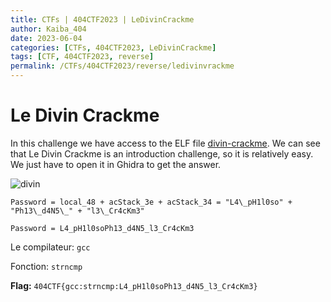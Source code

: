 ```yaml
---
title: CTFs | 404CTF2023 | LeDivinCrackme
author: Kaiba_404
date: 2023-06-04
categories: [CTFs, 404CTF2023, LeDivinCrackme]
tags: [CTF, 404CTF2023, reverse]
permalink: /CTFs/404CTF2023/reverse/ledivinvrackme
---
```


# Le Divin Crackme

In this challenge we have access to the ELF file [divin-crackme](https://github.com/CongKhaiNGUYEN/congkhainguyen.github.io/tree/main/_posts/CTFs/404CTF2023/reverse/files/divin-crackme). We can see that Le Divin Crackme is an introduction challenge, so it is relatively easy. We just have to open it in Ghidra to get the answer.

![divin](https://github.com/CongKhaiNGUYEN/CTF/assets/61443497/2b8f9f8e-f28d-45f3-b44a-979890f41f05)

`Password = local_48 + acStack_3e + acStack_34 = "L4\_pH1l0so" + "Ph13\_d4N5\_" + "l3\_Cr4cKm3"`

`Password = L4_pH1l0soPh13_d4N5_l3_Cr4cKm3`

Le compilateur: `gcc`

Fonction: `strncmp`

**Flag:** `404CTF{gcc:strncmp:L4_pH1l0soPh13_d4N5_l3_Cr4cKm3}`